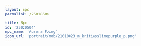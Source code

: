 ```yaml
---
layout: npc
permalink: /25020504

title: Npc
id: '25020504'
npc_name: 'Aurora Poing'
icon_url: 'portrait/mob/21010023_m_kritiasslimepurple_p.png'
---
```


